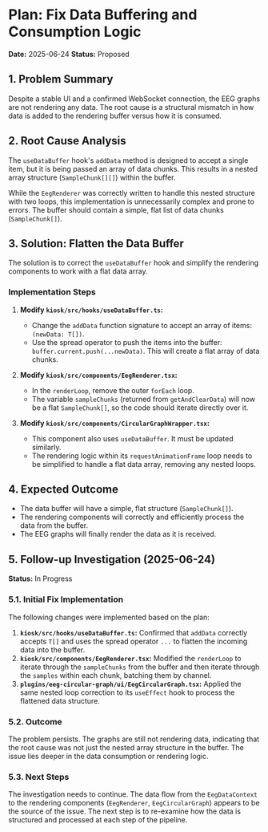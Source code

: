 # Plan: Fix Data Buffering and Consumption Logic

**Date:** 2025-06-24
**Status:** Proposed

## 1. Problem Summary

Despite a stable UI and a confirmed WebSocket connection, the EEG graphs are not rendering any data. The root cause is a structural mismatch in how data is added to the rendering buffer versus how it is consumed.

## 2. Root Cause Analysis

The `useDataBuffer` hook's `addData` method is designed to accept a single item, but it is being passed an array of data chunks. This results in a nested array structure (`SampleChunk[][]`) within the buffer.

While the `EegRenderer` was correctly written to handle this nested structure with two loops, this implementation is unnecessarily complex and prone to errors. The buffer should contain a simple, flat list of data chunks (`SampleChunk[]`).

## 3. Solution: Flatten the Data Buffer

The solution is to correct the `useDataBuffer` hook and simplify the rendering components to work with a flat data array.

### Implementation Steps

1.  **Modify `kiosk/src/hooks/useDataBuffer.ts`:**
    *   Change the `addData` function signature to accept an array of items: `(newData: T[])`.
    *   Use the spread operator to push the items into the buffer: `buffer.current.push(...newData)`. This will create a flat array of data chunks.

2.  **Modify `kiosk/src/components/EegRenderer.tsx`:**
    *   In the `renderLoop`, remove the outer `forEach` loop.
    *   The variable `sampleChunks` (returned from `getAndClearData`) will now be a flat `SampleChunk[]`, so the code should iterate directly over it.

3.  **Modify `kiosk/src/components/CircularGraphWrapper.tsx`:**
    *   This component also uses `useDataBuffer`. It must be updated similarly.
    *   The rendering logic within its `requestAnimationFrame` loop needs to be simplified to handle a flat data array, removing any nested loops.

## 4. Expected Outcome

- The data buffer will have a simple, flat structure (`SampleChunk[]`).
- The rendering components will correctly and efficiently process the data from the buffer.
- The EEG graphs will finally render the data as it is received.

## 5. Follow-up Investigation (2025-06-24)

**Status:** In Progress

### 5.1. Initial Fix Implementation

The following changes were implemented based on the plan:
1.  **`kiosk/src/hooks/useDataBuffer.ts`:** Confirmed that `addData` correctly accepts `T[]` and uses the spread operator `...` to flatten the incoming data into the buffer.
2.  **`kiosk/src/components/EegRenderer.tsx`:** Modified the `renderLoop` to iterate through the `sampleChunks` from the buffer and then iterate through the `samples` within each chunk, batching them by channel.
3.  **`plugins/eeg-circular-graph/ui/EegCircularGraph.tsx`:** Applied the same nested loop correction to its `useEffect` hook to process the flattened data structure.

### 5.2. Outcome

The problem persists. The graphs are still not rendering data, indicating that the root cause was not just the nested array structure in the buffer. The issue lies deeper in the data consumption or rendering logic.

### 5.3. Next Steps

The investigation needs to continue. The data flow from the `EegDataContext` to the rendering components (`EegRenderer`, `EegCircularGraph`) appears to be the source of the issue. The next step is to re-examine how the data is structured and processed at each step of the pipeline.